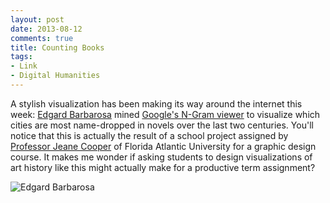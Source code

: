 ```yaml
---
layout: post
date: 2013-08-12
comments: true
title: Counting Books
tags:
- Link
- Digital Humanities
---
```


A stylish visualization has been making its way around the internet this week: [Edgard Barbarosa](http://www.behance.net/gallery/Books-of-Cities-Infographic/9188073) mined [Google's N-Gram viewer](http://books.google.com/ngrams) to visualize which cities are most name-dropped in novels over the last two centuries. You'll notice that this is actually the result of a school project assigned by [Professor Jeane Cooper](http://www.fau.edu/vaah/cooper.php) of Florida Atlantic University for a graphic design course. It makes me wonder if asking students to design visualizations of art history like this might actually make for a productive term assignment?

![Edgard Barbarosa](http://behance.vo.llnwd.net/profiles14/1421121/projects/9188073/20da106eda73e22e821efc6011ed2172.jpg)
